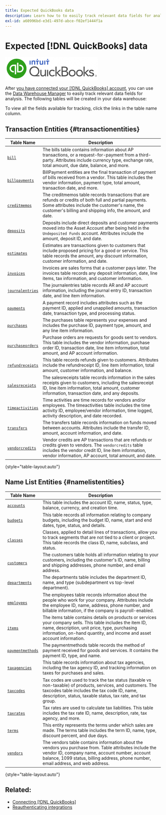 ```yaml
---
title: Expected QuickBooks data
description: Learn how to to easily track relevant data fields for analysis.
exl-id: a60996bd-e3d1-497d-abce-f02ef1444f1a
---
```

# Expected [!DNL QuickBooks] data

![](../../../assets/Quickbooks.png)

After [you have connected your [!DNL QuickBooks] account](../../../data-analyst/importing-data/integrations/quickbooks.md), you can use the [Data Warehouse Manager](../../../data-analyst/data-warehouse-mgr/tour-dwm.md) to easily track relevant data fields for analysis. The following tables will be created in your data warehouse:

To view all the fields available for tracking, click the links in the table name column.

## Transaction Entities {#transactionentities}

| **Table Name** | **Description** |
|-----|-----|
| [`bill`](https://developer.intuit.com/docs/api/accounting/Bill) | The bills table contains information about AP transactions, or a request-for-payment from a third-party. Attributes include currency type, exchange rate, total amount, due date, balance, and more. |
| [`billpayments`](https://developer.intuit.com/docs/api/accounting/BillPayment) | BillPayment entities are the final transaction of payment of bills received from a vendor. This table includes the vendor information, payment type, total amount, transaction date, and more. |
| [`creditmemos`](https://developer.intuit.com/docs/api/accounting/CreditMemo) | The creditmemos table records transactions that are refunds or credits of both full and partial payments. Some attributes include the customer's name, the customer's billing and shipping info, the amount, and date. |
| [`deposits`](https://developer.intuit.com/docs/api/accounting/Deposit) | Deposits include direct deposits and customer payments moved into the Asset Account after being held in the `Undeposited Funds` account. Attributes include the amount, deposit ID, and date. |
| [`estimates`](https://developer.intuit.com/docs/api/accounting/Estimate) | Estimates are transactions given to customers that include proposed pricing for a good or service. This table records the amount, any discount information, customer information, and date. |
| [`invoices`](https://developer.intuit.com/docs/api/accounting/Invoice) | Invoices are sales forms that a customer pays later. The invoices table records any deposit information, date, line items, tax information, and customer information. |
| [`journalentries`](https://developer.intuit.com/docs/api/accounting/JournalEntry) | The journalentries table records AR and AP account information, including the journal entry ID, transaction date, and line item information. |
| [`payments`](https://developer.intuit.com/docs/api/accounting/Payment) | A payment record includes attributes such as the payment ID, applied and unapplied amounts, transaction date, transaction type, and processing status. |
| [`purchases`](https://developer.intuit.com/docs/api/accounting/Purchase) | The purchases table represents your expenses and includes the purchase ID, payment type, amount, and any line item information. |
| [`purchaseorders`](https://developer.intuit.com/docs/api/accounting/PurchaseOrder) | Purchase orders are requests for goods sent to vendors. This table includes the vendor information, purchase order ID, transaction date, line item information, total amount, and AP account information. |
| [`refundreceipts`](https://developer.intuit.com/docs/api/accounting/RefundReceipt) | This table records refunds given to customers. Attributes include the refundreceipt ID, line item information, total amount, customer information, and balance. |
| [`salesreceipts`](https://developer.intuit.com/docs/api/accounting/SalesReceipt) | The salesreceipts table records information in the sales receipts given to customers, including the salesreceipt ID, line item information, total amount, customer information, transaction date, and any deposits. |
| [`timeactivities`](https://developer.intuit.com/docs/api/accounting/TimeActivity) | Time activities are time records for vendors and/or employees. The timeactivities table includes the time activity ID, employee/vendor information, time logged, activity description, and date recorded. |
| [`transfers`](https://developer.intuit.com/docs/api/accounting/Transfer) | The transfers table records information on funds moved between accounts. Attributes include the transfer ID, amount, account information, and date. |
| [`vendorcredits`](https://developer.intuit.com/docs/api/accounting/VendorCredit) | Vendor credits are AP transactions that are refunds or credits given to vendors. The `vendorcredits` table includes the vendor credit ID, line item information, vendor information, AP account, total amount, and date. |

{style="table-layout:auto"}

## Name List Entities {#namelistentities}

| **Table Name** | **Description** |
|-----|-----|
| [`accounts`](https://developer.intuit.com/docs/api/accounting/Account) | This table includes the account ID, name, status, type, balance, currency, and creation time. |
| [`budgets`](https://developer.intuit.com/docs/api/accounting/Budget) | This table records all information relating to company budgets, including the budget ID, name, start and end dates, type, status, and details. |
| [`classes`](https://developer.intuit.com/docs/api/accounting/Class) | Classes, applied to detail lines of transactions, allow you to track segments that are not tied to a client or project. This table records the class ID, name, subclass, and status. |
| [`customers`](https://developer.intuit.com/docs/api/accounting/Customer) | The customers table holds all information relating to your customers, including the customer's ID, name, billing and shipping addresses, phone number, and email address. |
| [`departments`](https://developer.intuit.com/docs/api/accounting/Department) | The departments table includes the department ID, name, and type (subdepartment vs top-level department). |
| [`employees`](https://developer.intuit.com/docs/api/accounting/Employee) | The employees table records information about the people who work for your company. Attributes include the employee ID, name, address, phone number, and billable information, if the company is payroll-enabled. |
| [`items`](https://developer.intuit.com/docs/api/accounting/Item) | The items table contains details on products or services your company sells. This table includes the item ID, name, description, unit price, type, purchasing information, on-hand quantity, and income and asset account information. |
| [`paymentmethods`](https://developer.intuit.com/docs/api/accounting/PaymentMethod) | The paymentmethods table records the method of payment received for goods and services. It contains the payment ID, type, and name. |
| [`taxagencies`](https://developer.intuit.com/docs/api/accounting/TaxAgency) | This table records information about tax agencies, including the tax agency ID, and tracking information on taxes for purchases and sales. |
| [`taxcodes`](https://developer.intuit.com/docs/api/accounting/TaxCode) | Tax codes are used to track the tax status (taxable vs non-taxable) of products, services, and customers. The taxcodes table includes the tax code ID, name, description, status, taxable status, tax rate, and tax group. |
| [`taxrates`](https://developer.intuit.com/docs/api/accounting/TaxRate) | Tax rates are used to calculate tax liabilities. This table includes the tax rate ID, name, description, rate, tax agency, and more. |
| [`terms`](https://developer.intuit.com/docs/api/accounting/Term) | This entity represents the terms under which sales are made. The terms table includes the term ID, name, type, discount percent, and due days. |
| [`vendors`](https://developer.intuit.com/docs/api/accounting/Vendor) | The vendors table contains information about the vendors you purchase from. Table attributes include the vendor ID, company name, account number, account balance, 1099 status, billing address, phone number, email address, and web address. |

{style="table-layout:auto"}

## Related:

* [Connecting [!DNL QuickBooks]](../integrations/quickbooks.md)
* [Reauthenticating integrations](https://experienceleague.adobe.com/docs/commerce-knowledge-base/kb/how-to/mbi-reauthenticating-integrations.html?lang=en)
